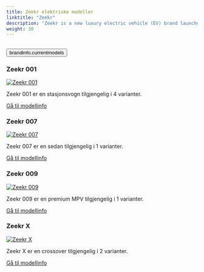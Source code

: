 ```yaml
---
title: Zeekr elektriske modeller
linktitle: "Zeekr"
description: "Zeekr is a new luxury electric vehicle (EV) brand launched by Geely Automobile in 2021. The brand aims to compete with Tesla and other high-end EV makers in China and beyond. Zeekr's EV strategy is based on four pillars design, technology, performance and customer experience."
weight: 30
---
```

<!-- markdownlint-disable MD033 -->
<!-- markdownlint-disable MD010 -->


<div class="accordion" id="accordionPanelsStayOpenExample">
    <div class="accordion-item">
        <h2 class="accordion-header">
            <button class="accordion-button" type="button" data-bs-toggle="collapse" data-bs-target="#panelsStayOpen-collapseOne" aria-expanded="true" aria-controls="panelsStayOpen-collapseOne">
                        brandinfo.currentmodels
            </button>
        </h2>
        <div id="panelsStayOpen-collapseOne" class="accordion-collapse collapse show">
            <div class="accordion-body">
    <div class="container p-3 mb-4 bg-body-tertiary rounded border">
        <h3>Zeekr 001</h3>
        <div class="row">
            <div class="col col-12 col-md-6">
                <a href="001">
                    <img src="https://media.evkx.net/multimedia/models/zeekr/001/001_performance_awd/main_1_st.jpg" class="img-fluid" alt="Zeekr 001" >
                </a>
            </div>
            <div class="col col-12 col-md-6"><p>
Zeekr 001 er en stasjonsvogn tilgjengelig i 4 varianter.
</p>
	<a href="001/" class="btn btn-outline-primary" role="button">Gå til modellinfo</a>
		</div>
	</div>
</div>
    <div class="container p-3 mb-4 bg-body-tertiary rounded border">
        <h3>Zeekr 007</h3>
        <div class="row">
            <div class="col col-12 col-md-6">
                <a href="007">
                    <img src="https://media.evkx.net/multimedia/models/zeekr/007/007_awd_performance/main_1_st.jpg" class="img-fluid" alt="Zeekr 007" >
                </a>
            </div>
            <div class="col col-12 col-md-6"><p>
Zeekr 007 er en sedan tilgjengelig i 1 varianter.
</p>
	<a href="007/" class="btn btn-outline-primary" role="button">Gå til modellinfo</a>
		</div>
	</div>
</div>
    <div class="container p-3 mb-4 bg-body-tertiary rounded border">
        <h3>Zeekr 009</h3>
        <div class="row">
            <div class="col col-12 col-md-6">
                <a href="009">
                    <img src="https://media.evkx.net/multimedia/models/zeekr/009/009_me_edition/main_1_st.jpg" class="img-fluid" alt="Zeekr 009" >
                </a>
            </div>
            <div class="col col-12 col-md-6"><p>
Zeekr 009 er en premium MPV tilgjengelig i 1 varianter.
</p>
	<a href="009/" class="btn btn-outline-primary" role="button">Gå til modellinfo</a>
		</div>
	</div>
</div>
    <div class="container p-3 mb-4 bg-body-tertiary rounded border">
        <h3>Zeekr X</h3>
        <div class="row">
            <div class="col col-12 col-md-6">
                <a href="x">
                    <img src="https://media.evkx.net/multimedia/models/zeekr/x/x_privelige_awd/main_1_st.jpg" class="img-fluid" alt="Zeekr X" >
                </a>
            </div>
            <div class="col col-12 col-md-6"><p>
Zeekr X er en crossover tilgjengelig i 2 varianter.
</p>
	<a href="x/" class="btn btn-outline-primary" role="button">Gå til modellinfo</a>
		</div>
	</div>
</div>
        </div>
    </div>
</div></div>

